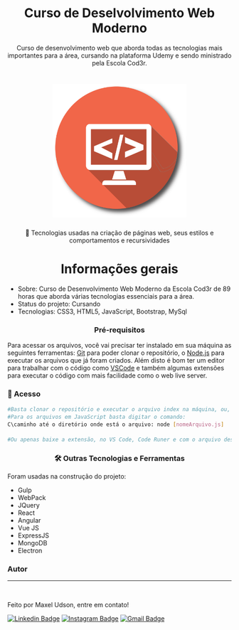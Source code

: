 <h1 align="center">Curso de Deselvolvimento Web Moderno</h1>
<p align="center">Curso de desenvolvimento web que aborda todas as tecnologias mais importantes para a área, cursando na plataforma Udemy e sendo ministrado pela Escola Cod3r.</p>
<h1 align="center">
    <img src="https://github.com/Maxel-Uds/Teste_de_Codigos/blob/main/web-development-.png" width="300px" height="300px"/>
</h1>
<p align="center">🚀 Tecnologias usadas na criação de páginas web, seus estilos e comportamentos e recursividades</p>

<h1 align="center">Informações gerais</h1>

<!--ts-->
   * Sobre: Curso de Desenvolvimento Web Moderno da Escola Cod3r de 89 horas que aborda várias tecnologias essenciais para a área.
   * Status do projeto: Cursando
   * Tecnologias: CSS3, HTML5, JavaScript, Bootstrap, MySql
<!--te-->

<h3 align="center">Pré-requisitos</h1>


Para acessar os arquivos, você vai precisar ter instalado em sua máquina as seguintes ferramentas:
[Git](https://git-scm.com) para poder clonar o repositório, o [Node.js](https://nodejs.org/en/) para executar os arquivos que já foram criados. 
Além disto é bom ter um editor para trabalhar com o código como [VSCode](https://code.visualstudio.com/) e também algumas extensões para executar o código com mais facilidade como o web live server.

### 🎲 Acesso

```bash
#Basta clonar o repositório e executar o arquivo index na máquina, ou, dentro do VS Code, executar a extensão web live server.
#Para os arquivos em JavaScript basta digitar o comando:
C\caminho até o diretório onde está o arquivo: node [nomeArquivo.js]

#Ou apenas baixe a extensão, no VS Code, Code Runer e com o arquivo desejado aberto aperte as teclas Ctrl+Alt+N para executar e Ctrl+Alt+M para parar.
```
<h3 align="center">🛠 Outras Tecnologias e Ferramentas</h3>

Foram usadas na construção do projeto:

- Gulp
- WebPack
- JQuery
- React
- Angular
- Vue JS
- ExpressJS
- MongoDB
- Electron

### Autor
---

 <img style="border-radius: 50%;" src="https://avatars.githubusercontent.com/u/78319246?s=400&u=968cfcc7e65e9790aceee3c36daeecb4073bde44&v=4" width="100px;" alt=""/>
 <br />
<p>Feito por Maxel Udson, entre em contato!</p>

[![Linkedin Badge](https://img.shields.io/badge/-MaxelUdson-blue?style=flat-square&logo=Linkedin&logoColor=white&link=https://www.linkedin.com/in/maxel-udson-b7b65b203/)](https://www.linkedin.com/in/maxel-udson-b7b65b203/)
[![Instagram Badge](https://img.shields.io/badge/-maxudsom-purple?style=flat-square&logo=instagram&logoColor=white&link=https://www.instagram.com/maxudsom/)](https://www.instagram.com/maxudsom/)
[![Gmail Badge](https://img.shields.io/badge/-maxellopes32@gmail.com-c14438?style=flat-square&logo=Gmail&logoColor=white&link=mailto:maxellopes32@gmail.com)](maxellopes32@gmail.com)



